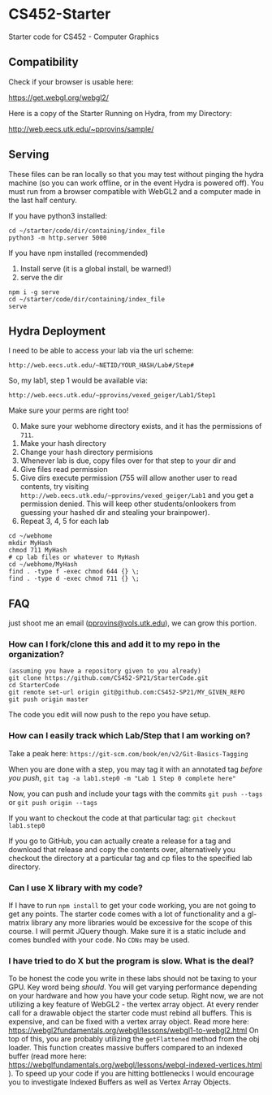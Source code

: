 # CS452-Starter
Starter code for CS452 - Computer Graphics

## Compatibility

Check if your browser is usable here:

https://get.webgl.org/webgl2/

Here is a copy of the Starter Running on Hydra, from my Directory:

http://web.eecs.utk.edu/~pprovins/sample/

## Serving

These files can be ran locally so that you may test without pinging the hydra machine (so you can work offline, or in the event Hydra is powered off). You must run from a browser compatible with WebGL2 and a computer made in the last half century.

If you have python3 installed:

```
cd ~/starter/code/dir/containing/index_file
python3 -m http.server 5000
```

If you have npm installed (recommended)

1) Install serve (it is a global install, be warned!)
2) serve the dir

```
npm i -g serve
cd ~/starter/code/dir/containing/index_file
serve
```

## Hydra Deployment

I need to be able to access your lab via the url scheme:

`http://web.eecs.utk.edu/~NETID/YOUR_HASH/Lab#/Step#`

So, my lab1, step 1 would be available via:

`http://web.eecs.utk.edu/~pprovins/vexed_geiger/Lab1/Step1`

Make sure your perms are right too!

0) Make sure your webhome directory exists, and it has the permissions of `711`.
1) Make your hash directory
2) Change your hash directory permisions
3) Whenever lab is due, copy files over for that step to your dir and 
4) Give files read permission
5) Give dirs execute permission (755 will allow another user to read contents, try visiting `http://web.eecs.utk.edu/~pprovins/vexed_geiger/Lab1` and you get a permission denied. This will keep other students/onlookers from guessing your hashed dir and stealing your brainpower).
6) Repeat 3, 4, 5 for each lab
```
cd ~/webhome
mkdir MyHash
chmod 711 MyHash
# cp lab files or whatever to MyHash
cd ~/webhome/MyHash
find . -type f -exec chmod 644 {} \;
find . -type d -exec chmod 711 {} \;
```

## FAQ
just shoot me an email (pprovins@vols.utk.edu), we can grow this portion.

### How can I fork/clone this and add it to my repo in the organization?
```
(assuming you have a repository given to you already)
git clone https://github.com/CS452-SP21/StarterCode.git
cd StarterCode
git remote set-url origin git@github.com:CS452-SP21/MY_GIVEN_REPO
git push origin master 
```

The code you edit will now push to the repo you have setup.

### How can I easily track which Lab/Step that I am working on?

Take a peak here: `https://git-scm.com/book/en/v2/Git-Basics-Tagging`

When you are done with a step, you may tag it with an annotated tag _before you push_, `git tag -a lab1.step0 -m "Lab 1 Step 0 complete here"`

Now, you can push and include your tags with the commits `git push --tags` or `git push origin --tags`

If you want to checkout the code at that particular tag: `git checkout lab1.step0`

If you go to GitHub, you can actually create a release for a tag and download that release and copy the contents over, alternatively you checkout the directory at a particular tag and cp files to the specified lab directory.

### Can I use X library with my code?

If I have to run `npm install` to get your code working, you are not going to get any points. The starter code comes with a lot of functionality and a gl-matrix library any more libraries would be excessive for the scope of this course. I will permit JQuery though. Make sure it is a static include and comes bundled with your code. No `CDNs` may be used.

### I have tried to do X but the program is slow. What is the deal?

To be honest the code you write in these labs should not be taxing to your GPU.
Key word being _should_.
You will get varying performance depending on your hardware and how you have your code setup.
Right now, we are not utilizing a key feature of WebGL2 - the vertex array object.
At every render call for a drawable object the starter code must rebind all buffers.
This is expensive, and can be fixed with a vertex array object.
Read more here: https://webgl2fundamentals.org/webgl/lessons/webgl1-to-webgl2.html
On top of this, you are probably utilizing the `getFlattened` method from the obj loader.
This function creates massive buffers compared to an indexed buffer (read more here: https://webglfundamentals.org/webgl/lessons/webgl-indexed-vertices.html ).
To speed up your code if you are hitting bottlenecks I would encourage you to investigate Indexed Buffers as well as Vertex Array Objects.
